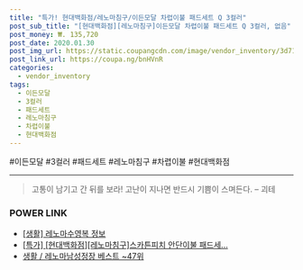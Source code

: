 ```yaml
--- 
title: "특가! 현대백화점/레노마침구/이든모달 차렵이불 패드세트 Q 3컬러" 
post_sub_title: "[현대백화점][레노마침구]이든모달 차렵이불 패드세트 Q 3컬러, 없음" 
post_money: ₩. 135,720 
post_date: 2020.01.30 
post_img_url: https://static.coupangcdn.com/image/vendor_inventory/3d71/f0901a3b9cea418e78c155ced0aa399e183d6ced3392392a6d0d96024995.jpg 
post_link_url: https://coupa.ng/bnHVnR 
categories: 
  - vendor_inventory 
tags: 
  - 이든모달 
  - 3컬러 
  - 패드세트 
  - 레노마침구 
  - 차렵이불 
  - 현대백화점 
--- 
```

  #이든모달 #3컬러 #패드세트 #레노마침구 #차렵이불 #현대백화점 
<hr> 

> 고통이 남기고 간 뒤를 보라! 고난이 지나면 반드시 기쁨이 스며든다. – 괴테 


### POWER LINK

* <a href="https://blog.naver.com/santokki14/221769578562" target="_blank"> [생활] 레노마수영복 정보 </a>
* <a href="https://blog.naver.com/santokki14/221789650882" target="_blank">[특가] [현대백화점][레노마침구]스카튼피치 안단이불 패드세...</a>
* <a href="https://blog.naver.com/santokki14/221779641507" target="_blank">생활 / 레노마남성정장 베스트 ~47위</a>

